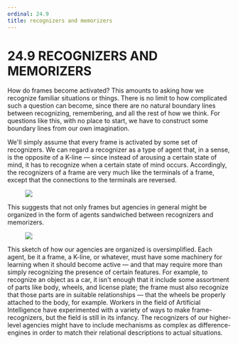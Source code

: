 ```yaml
---
ordinal: 24.9
title: recognizers and memorizers
---
```


# 24.9 RECOGNIZERS AND MEMORIZERS

How do frames become activated? This amounts to asking how we recognize familiar situations or things. There is no limit to how complicated such a question can become, since there are no natural boundary lines between recognizing, remembering, and all the rest of how we think. For questions like this, with no place to start, we have to construct some boundary lines from our own imagination.

We'll simply assume that every frame is activated by some set of recognizers. We can regard a recognizer as a type of agent that, in a sense, is the opposite of a K-line &mdash; since instead of arousing a certain state of mind, it has to recognize when a certain state of mind occurs. Accordingly, the recognizers of a frame are very much like the terminals of a frame, except that the connections to the terminals are reversed.

<figure><img src="/images/ch24/24-6.png"></img></figure>
This suggests that not only frames but agencies in general might be organized in the form of agents sandwiched between recognizers and memorizers.

<figure><img src="/images/ch24/24-7.png"></img></figure>
This sketch of how our agencies are organized is oversimplified. Each agent, be it a frame, a K-line, or whatever, must have some machinery for learning when it should become active &mdash; and that may require more than simply recognizing the presence of certain features. For example, to recognize an object as a car, it isn't enough that it include some assortment of parts like body, wheels, and license plate; the frame must also recognize that those parts are in suitable relationships &mdash; that the wheels be properly attached to the body, for example. Workers in the field of Artificial Intelligence have experimented with a variety of ways to make frame-recognizers, but the field is still in its infancy. The recognizers of our higher-level agencies might have to include mechanisms as complex as difference-engines in order to match their relational descriptions to actual situations.

